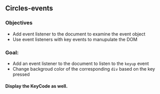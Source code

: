 ## Circles-events

### Objectives

* Add event listener to the document to examine the event object
* Use event listeners with key events to manupulate the DOM

### Goal:

* Add an event listener to the document to listen to the `keyup` event
* Change backgroud color of the corresponding `div` based on the key pressed

#### Display the KeyCode as well. 





